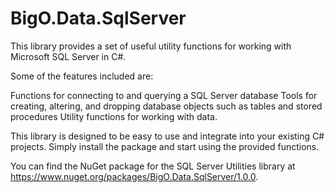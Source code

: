 # BigO.Data.SqlServer
This library provides a set of useful utility functions for working with Microsoft SQL Server in C#.

Some of the features included are:

Functions for connecting to and querying a SQL Server database
Tools for creating, altering, and dropping database objects such as tables and stored procedures
Utility functions for working with data.

This library is designed to be easy to use and integrate into your existing C# projects. Simply install the package and start using the provided functions.

You can find the NuGet package for the SQL Server Utilities library at https://www.nuget.org/packages/BigO.Data.SqlServer/1.0.0.
